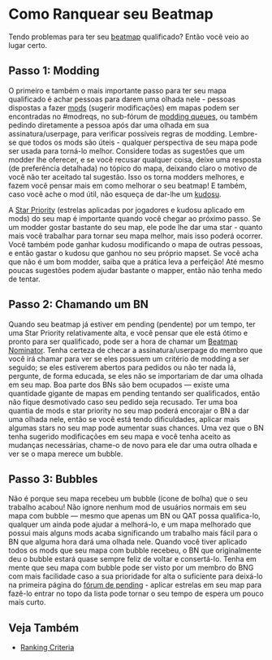 Como Ranquear seu Beatmap
============================

Tendo problemas para ter seu [beatmap](/wiki/Glossary) qualificado? Então você veio ao lugar certo.

Passo 1: Modding
----------------

O primeiro e também o mais importante passo para ter seu mapa qualificado é achar pessoas para darem uma olhada nele - pessoas dispostas a fazer [mods](/wiki/Modding) (sugerir modificações) em mapas podem ser encontradas no \#modreqs, no sub-fórum de [modding queues](https://osu.ppy.sh/forum/60), ou também pedindo diretamente a pessoa após dar uma olhada em sua assinatura/userpage, para verificar possíveis regras de modding. Lembre-se que todos os mods são úteis - qualquer perspectiva de seu mapa pode ser usada para torná-lo melhor. Considere todas as sugestões que um modder lhe oferecer, e se você recusar qualquer coisa, deixe uma resposta (de preferência detalhada) no tópico do mapa, deixando claro o motivo de você não ter aceitado tal sugestão. Isso os torna modders melhores, e fazem você pensar mais em como melhorar o seu beatmap! E também, caso você ache o mod útil, não esqueça de dar-lhe um [kudosu](/wiki/Glossary).

A [Star Priority](/wiki/Glossary) (estrelas aplicadas por jogadores e kudosu aplicado em mods) do seu map é importante quando você chegar ao próximo passo. Se um modder gostar bastante do seu map, ele pode lhe dar uma star - quanto mais você trabalhar para tornar seu mapa melhor, mais isso poderá ocorrer. Você também pode ganhar kudosu modificando o mapa de outras pessoas, e então gastar o kudosu que ganhou no seu próprio mapset. Se você acha que não é um bom modder, saiba que a prática leva a perfeição! Até mesmo poucas sugestões podem ajudar bastante o mapper, então não tenha medo de tentar.

Passo 2: Chamando um BN
-----------------------

Quando seu beatmap já estiver em pending (pendente) por um tempo, ter uma Star Priority relativamente alta, e você pensar que ele está ótimo e pronto para ser qualificado, pode ser a hora de chamar um [Beatmap Nominator](/wiki/People/Beatmap_Nomination_Group). Tenha certeza de checar a assinatura/userpage do membro que você irá chamar para ver se eles possuem um critério de modding a ser seguido; se eles estiverem abertos para pedidos ou não ter nada lá, pergunte, de forma educada, se eles não se importariam de dar uma olhada em seu map. Boa parte dos BNs são bem ocupados — existe uma quantidade gigante de mapas em pending tentando ser qualificados, então não fique desmotivado caso seu pedido seja recusado. Ter uma boa quantia de mods e star priority no seu map poderá encorajar o BN a dar uma olhada nele, então se você está tendo dificuldades, aplicar mais algumas stars no seu map pode aumentar suas chances. Uma vez que o BN tenha sugerido modificações em seu mapa e você tenha aceito as mudanças necessárias, chame-o de novo para ele dar uma outra olhada e ver se o mapa merece um bubble.

Passo 3: Bubbles
----------------

Não é porque seu mapa recebeu um bubble (ícone de bolha) que o seu trabalho acabou! Não ignore nenhum mod de usuários normais em seu mapa com bubble — mesmo que apenas um BN ou QAT possa qualifica-lo, qualquer um ainda pode ajudar a melhorá-lo, e um mapa melhorado que possui mais alguns mods acaba significando um trabalho mais fácil para o BN que alguma hora dará uma olhada nele. Quando você tiver aplicado todos os mods que seu mapa com bubble recebeu, o BN que originalmente deu o bubble estará quase sempre feliz de voltar e consertá-lo. Tenha em mente que seu mapa com bubble pode ser visto por um membro do BNG com mais facilidade caso a sua prioridade for alta o suficiente para deixá-lo na primeira página do [fórum de pending](https://osu.ppy.sh/forum/6) - aplicar estrelas em seu map para fazê-lo entrar no topo da lista pode tornar o seu tempo de espera um pouco mais curto.

Veja Também
-----------

-   [Ranking Criteria](/wiki/Ranking_Criteria)
